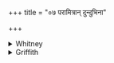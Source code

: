 +++
title = "०७ परामित्रान् दुन्दुभिना"

+++

<details><summary>Whitney</summary>

### Translation
7. Away have all the gods alarmed our enemies by the drum and the skin  
of the gazelle—\[the gods\] who are masters of the host.

### Notes
</details>

<details><summary>Griffith</summary>

May all the deities whose might controls the fortune of the fray Frighten away our enemies with Drum and skin of antelope.
</details>
